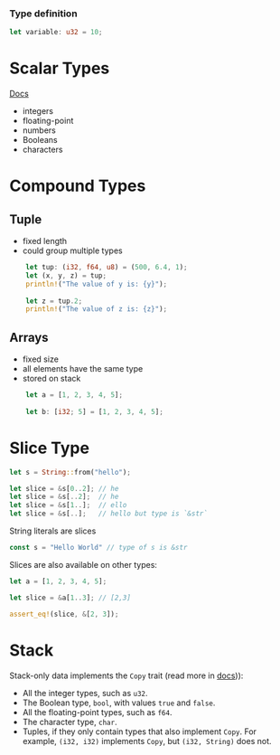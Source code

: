 ### Type definition

```rust
let variable: u32 = 10;
```

# Scalar Types

[Docs](https://doc.rust-lang.org/book/ch03-02-data-types.html#scalar-types)

- integers
- floating-point 
- numbers
- Booleans
- characters

# Compound Types

## Tuple

- fixed length
- could group multiple types

```rust
	let tup: (i32, f64, u8) = (500, 6.4, 1);
	let (x, y, z) = tup;
	println!("The value of y is: {y}");
	
	let z = tup.2;
	println!("The value of z is: {z}");
```

## Arrays

- fixed size
- all elements have the same type
- stored on stack

```rust
	let a = [1, 2, 3, 4, 5];
	
	let b: [i32; 5] = [1, 2, 3, 4, 5];
```

# Slice Type

```rust
let s = String::from("hello");

let slice = &s[0..2]; // he
let slice = &s[..2];  // he
let slice = &s[1..];  // ello
let slice = &s[..];   // hello but type is `&str`


```

String literals are slices

```rust
const s = "Hello World" // type of s is &str
```

Slices are also available on other types:

```rust
let a = [1, 2, 3, 4, 5];

let slice = &a[1..3]; // [2,3]

assert_eq!(slice, &[2, 3]);

```

# Stack

Stack-only data implements the `Copy` trait (read more in [docs](https://doc.rust-lang.org/book/ch04-01-what-is-ownership.html#stack-only-data-copy))):  
-   All the integer types, such as `u32`.
-   The Boolean type, `bool`, with values `true` and `false`.
-   All the floating-point types, such as `f64`.
-   The character type, `char`.
-   Tuples, if they only contain types that also implement `Copy`. For example, `(i32, i32)` implements `Copy`, but `(i32, String)` does not.